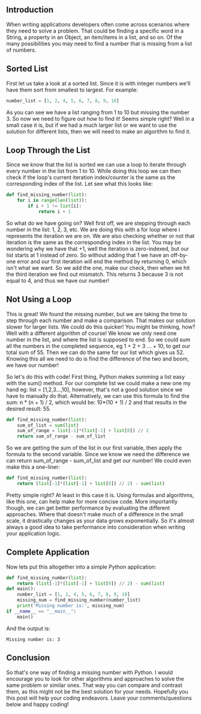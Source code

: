 ## Introduction

When writing applications developers often come across scenarios where they need to solve a problem. That could be finding a specific word in a String, a property in an Object, an item/items in a list, and so on. Of the many possibilities you may need to find a number that is missing from a list of numbers.

## Sorted List

First let us take a look at a sorted list. Since it is with integer numbers we'll have them sort from smallest to largest. For example:

```python
number_list = [1, 2, 4, 5, 6, 7, 8, 9, 10]
```

As you can see we have a list ranging from 1 to 10 but missing the number 3. So now we need to figure out how to find it! Seems simple right? Well in a small case it is, but if we had a much larger list or we want to use the solution for different lists, then we will need to make an algorithm to find it.

## Loop Through the List

Since we know that the list is sorted we can use a loop to iterate through every number in the list from 1 to 10. While doing this loop we can then check if the loop's current iteration index/counter is the same as the corresponding index of the list. Let see what this looks like:

```python
def find_missing_number(list):
    for i in range(len(list)):
        if i + 1 != list[i]:
            return i + 1
```

So what do we have going on? Well first off, we are stepping through each number in the list: 1, 2, 3, etc. We are doing this with a for loop where i represents the iteration we are on. We are also checking whether or not that iteration is the same as the corresponding index in the list. You may be wondering why we have that +1, well the iteration is zero-indexed, but our list starts at 1 instead of zero. So without adding that 1 we have an off-by-one error and our first iteration will end the method by returning 0, which isn't what we want. So we add the one, make our check, then when we hit the third iteration we find out mismatch. This returns 3 because 3 is not equal to 4, and thus we have our number!

## Not Using a Loop

This is great! We found the missing number, but we are taking the time to step through each number and make a comparison. That makes our solution slower for larger lists. We could do this quicker! You might be thinking, how? Well with a different algorithm of course! We know we only need one number in the list, and where the list is supposed to end. So we could sum all the numbers in the completed sequence, eg 1 + 2 + 3 ... + 10, to get our total sum of 55. Then we can do the same for our list which gives us 52. Knowing this all we need to do is find the difference of the two and boom, we have our number!

So let's do this with code! First thing, Python makes summing a list easy with the sum() method. For our complete list we could make a new one my hand eg: list = [1,2,3...,10], however, that's not a good solution since we have to manually do that. Alternatively, we can use this formula to find the sum: n * (n + 1) / 2, which would be: 10*(10 + 1) / 2 and that results in the desired result: 55.

```python
def find_missing_number(list):
    sum_of_list = sum(list)
    sum_of_range = list[-1]*(list[-1] + list[0]) // 2
    return sum_of_range - sum_of_list
```

So we are getting the sum of the list in our first variable, then apply the formula to the second variable. Since we know we need the difference we can return sum_of_range - sum_of_list and get our number! We could even make this a one-liner:

```python
def find_missing_number(list):
    return (list[-1]*(list[-1] + list[0]) // 2) - sum(list)
```

Pretty simple right? At least in this case it is. Using formulas and algorithms, like this one, can help make for more concise code. More importantly though, we can get better performance by evaluating the different approaches. Where that doesn't make much of a difference in the small scale, it drastically changes as your data grows exponentially. So it's almost always a good idea to take performance into consideration when writing your application logic.

## Complete Application
Now lets put this altogether into a simple Python application:

```python
def find_missing_number(list):
    return (list[-1]*(list[-1] + list[0]) // 2) - sum(list)
def main():
    number_list = [1, 2, 4, 5, 6, 7, 8, 9, 10]
    missing_num = find_missing_number(number_list)
    print('Missing number is:', missing_num)
if __name__ == "__main__":
    main()

```

And the output is:

`Missing number is: 3`

## Conclusion

So that's one way of finding a missing number with Python. I would encourage you to look for other algorithms and approaches to solve the same problem or similar ones. That way you can compare and contrast them, as this might not be the best solution for your needs. Hopefully you this post will help your coding endeavors. Leave your comments/questions below and happy coding!

